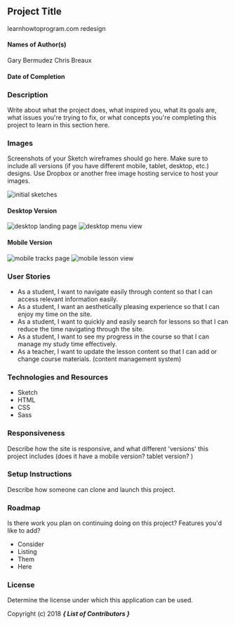 ## Project Title
 learnhowtoprogram.com redesign

#### Names of Author(s)
Gary Bermudez
Chris Breaux
#### Date of Completion

### Description

Write about what the project does, what inspired you, what its goals are, what issues you're trying to fix, or what concepts you're completing this project to learn in this section here.

### Images

Screenshots of your Sketch wireframes should go here. Make sure to include all versions (if you have different mobile, tablet, desktop, etc.) designs. Use Dropbox or another free image hosting service to host your images.

![initial sketches](img/sketch.jpg)


#### Desktop Version
![desktop landing page](img/landingPageDesktop.jpg)
![desktop menu view](img/expandedMenuViewCourses.jpg)


#### Mobile Version
![mobile tracks page](img/tracksDetailsPage.jpg)
![mobile lesson view](img/lessonDetailsPage.jpg)


### User Stories

* As a student, I want to navigate easily through content so that I can access relevant information easily.
* As a student, I want an aesthetically pleasing experience so that I can enjoy my time on the site.
* As a student, I want to quickly and easily search for lessons so that I can reduce the time navigating through the site.
* As a student, I want to see my progress in the course so that I can manage my study time effectively.
* As a teacher, I want to update the lesson content so that I can add or change course materials. (content management system)


### Technologies and Resources

* Sketch
* HTML
* CSS
* Sass


### Responsiveness

Describe how the site is responsive, and what different 'versions' this project includes (does it have a mobile version? tablet version? )

### Setup Instructions

Describe how someone can clone and launch this project.

### Roadmap

Is there work you plan on continuing doing on this project? Features you'd like to add?

* Consider
* Listing
* Them
* Here

### License

Determine the license under which this application can be used.

Copyright (c) 2018 **_{ List of Contributors }_**
